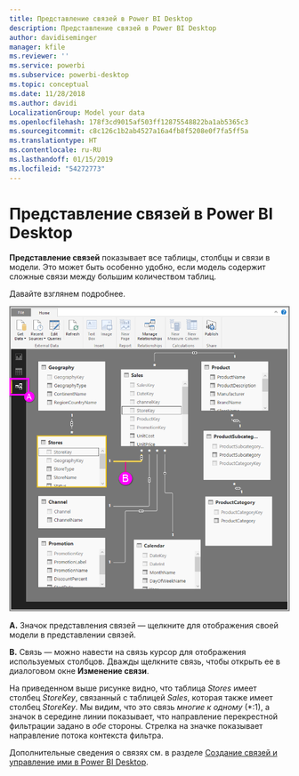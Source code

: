 ```yaml
---
title: Представление связей в Power BI Desktop
description: Представление связей в Power BI Desktop
author: davidiseminger
manager: kfile
ms.reviewer: ''
ms.service: powerbi
ms.subservice: powerbi-desktop
ms.topic: conceptual
ms.date: 11/28/2018
ms.author: davidi
LocalizationGroup: Model your data
ms.openlocfilehash: 178f3cd9015af503ff12875548822ba1ab5365c3
ms.sourcegitcommit: c8c126c1b2ab4527a16a4fb8f5208e0f7fa5ff5a
ms.translationtype: HT
ms.contentlocale: ru-RU
ms.lasthandoff: 01/15/2019
ms.locfileid: "54272773"
---
```

# <a name="relationship-view-in-power-bi-desktop"></a>Представление связей в Power BI Desktop
**Представление связей** показывает все таблицы, столбцы и связи в модели. Это может быть особенно удобно, если модель содержит сложные связи между большим количеством таблиц.

Давайте взглянем подробнее.

![](media/desktop-relationship-view/relationshipview_fullscreen.png)

**A.**  Значок представления связей — щелкните для отображения своей модели в представлении связей.

**B.** Связь — можно навести на связь курсор для отображения используемых столбцов. Дважды щелкните связь, чтобы открыть ее в диалоговом окне **Изменение связи**. 

На приведенном выше рисунке видно, что таблица *Stores* имеет столбец *StoreKey*, связанный с таблицей *Sales*, которая также имеет столбец *StoreKey*. Мы видим, что это связь *многие к одному* (\*:1), а значок в середине линии показывает, что направление перекрестной фильтрации задано в *обе* стороны. Стрелка на значке показывает направление потока контекста фильтра.

Дополнительные сведения о связях см. в разделе [Создание связей и управление ими в Power BI Desktop](desktop-create-and-manage-relationships.md).

